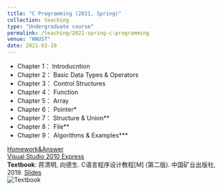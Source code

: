 ```yaml
---
title: "C Programming (2021, Spring)"
collection: teaching
type: "Undergraduate course"
permalink: /teaching/2021-spring-c-programming
venue: "HNUST"
date: 2021-03-10
---
```

* Chapter 1： Introducntion
* Chapter 2： Basic Data Types & Operators
* Chapter 3： Control Structures
* Chapter 4： Function
* Chapter 5： Array
* Chapter 6： Pointer*
* Chapter 7： Structure & Union**
* Chapter 8： File**
* Chapter 9： Algorithms & Examples***

[Homework&Answer](https://github.com/guoshengkang/guoshengkang.github.io/blob/master/_teaching/2021-spring-c-programming-HW&Ans.md)  
[Visual Studio 2010 Express](https://pan.baidu.com/s/1jH0P9Gf2ytXe8xYI_USZ0w)  
**Textbook**: 蒋清明, 向德生. C语言程序设计教程[M] (第二版). 中国矿业出版社, 2019. [Slides](https://pan.baidu.com/s/19k1-hsVstdx7bwgfAad6gQ)  
![Textbook](http://guoshengkang.github.io/files/2021_Spring_C_Programming-教材封面.jpg)
